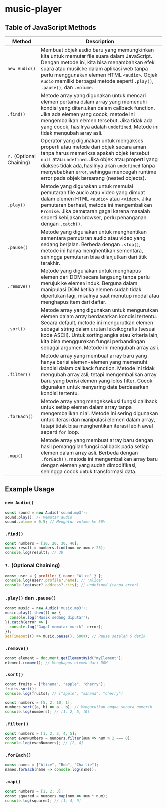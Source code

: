 # music-player

## Table of JavaScript Methods

| Method                  | Description |
|-------------------------|-------------|
| `new Audio()`           | Membuat objek audio baru yang memungkinkan kita untuk memutar file suara dalam JavaScript. Dengan metode ini, kita bisa menambahkan efek suara atau musik ke dalam aplikasi web tanpa perlu menggunakan elemen HTML `<audio>`. Objek `Audio` memiliki berbagai metode seperti `.play()`, `.pause()`, dan `.volume`. |
| `.find()`               | Metode array yang digunakan untuk mencari elemen pertama dalam array yang memenuhi kondisi yang ditentukan dalam callback function. Jika ada elemen yang cocok, metode ini mengembalikan elemen tersebut. Jika tidak ada yang cocok, hasilnya adalah `undefined`. Metode ini tidak mengubah array asli. |
| `?.` (Optional Chaining) | Operator yang digunakan untuk mengakses properti atau metode dari objek secara aman tanpa harus memeriksa apakah objek tersebut `null` atau `undefined`. Jika objek atau properti yang diakses tidak ada, hasilnya akan `undefined` tanpa menyebabkan error, sehingga mencegah runtime error pada objek bersarang (nested objects). |
| `.play()`               | Metode yang digunakan untuk memulai pemutaran file audio atau video yang dimuat dalam elemen HTML `<audio>` atau `<video>`. Jika pemutaran berhasil, metode ini mengembalikan `Promise`. Jika pemutaran gagal karena masalah seperti kebijakan browser, perlu penanganan dengan `.catch()`. |
| `.pause()`              | Metode yang digunakan untuk menghentikan sementara pemutaran audio atau video yang sedang berjalan. Berbeda dengan `.stop()`, metode ini hanya menghentikan sementara, sehingga pemutaran bisa dilanjutkan dari titik terakhir. |
| `.remove()`             | Metode yang digunakan untuk menghapus elemen dari DOM secara langsung tanpa perlu merujuk ke elemen induk. Berguna dalam manipulasi DOM ketika elemen sudah tidak diperlukan lagi, misalnya saat menutup modal atau menghapus item dari daftar. |
| `.sort()`               | Metode array yang digunakan untuk mengurutkan elemen dalam array berdasarkan kondisi tertentu. Secara default, metode ini mengurutkan elemen sebagai string dalam urutan leksikografis (sesuai kode ASCII). Untuk sorting angka atau kriteria lain, kita bisa menggunakan fungsi perbandingan sebagai argumen. Metode ini mengubah array asli. |
| `.filter()`             | Metode array yang membuat array baru yang hanya berisi elemen-elemen yang memenuhi kondisi dalam callback function. Metode ini tidak mengubah array asli, tetapi mengembalikan array baru yang berisi elemen yang lolos filter. Cocok digunakan untuk menyaring data berdasarkan kondisi tertentu. |
| `.forEach()`            | Metode array yang mengeksekusi fungsi callback untuk setiap elemen dalam array tanpa mengembalikan nilai. Metode ini sering digunakan untuk iterasi dan manipulasi elemen dalam array, tetapi tidak bisa menghentikan iterasi lebih awal seperti `for` loop. |
| `.map()`                | Metode array yang membuat array baru dengan hasil pemanggilan fungsi callback pada setiap elemen dalam array asli. Berbeda dengan `.forEach()`, metode ini mengembalikan array baru dengan elemen yang sudah dimodifikasi, sehingga cocok untuk transformasi data. |

## Example Usage

### `new Audio()`
```javascript
const sound = new Audio('sound.mp3');
sound.play(); // Memutar audio
sound.volume = 0.5; // Mengatur volume ke 50%
```

### `.find()`
```javascript
const numbers = [10, 20, 30, 40];
const result = numbers.find(num => num > 25);
console.log(result); // 30
```

### `?.` (Optional Chaining)
```javascript
const user = { profile: { name: "Alice" } };
console.log(user?.profile?.name); // "Alice"
console.log(user?.address?.city); // undefined (tanpa error)
```

### `.play()` dan `.pause()`
```javascript
const music = new Audio('music.mp3');
music.play().then(() => {
  console.log("Musik sedang diputar");
}).catch(error => {
  console.log("Gagal memutar musik", error);
});
setTimeout(() => music.pause(), 5000); // Pause setelah 5 detik
```

### `.remove()`
```javascript
const element = document.getElementById("myElement");
element.remove(); // Menghapus elemen dari DOM
```

### `.sort()`
```javascript
const fruits = ["banana", "apple", "cherry"];
fruits.sort();
console.log(fruits); // ["apple", "banana", "cherry"]

const numbers = [5, 2, 10, 1];
numbers.sort((a, b) => a - b); // Mengurutkan angka secara numerik
console.log(numbers); // [1, 2, 5, 10]
```

### `.filter()`
```javascript
const numbers = [1, 2, 3, 4, 5];
const evenNumbers = numbers.filter(num => num % 2 === 0);
console.log(evenNumbers); // [2, 4]
```

### `.forEach()`
```javascript
const names = ["Alice", "Bob", "Charlie"];
names.forEach(name => console.log(name));
```

### `.map()`
```javascript
const numbers = [1, 2, 3];
const squared = numbers.map(num => num * num);
console.log(squared); // [1, 4, 9]
```

